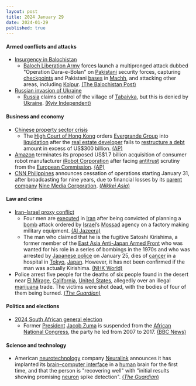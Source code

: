 ```yaml
---
layout: post
title: 2024 January 29
date: 2024-01-29
published: true
---
```



#### Armed conflicts and attacks

* [Insurgency in Balochistan](https://en.wikipedia.org/wiki/Insurgency_in_Balochistan "Insurgency in Balochistan")
  * [Baloch Liberation Army](https://en.wikipedia.org/wiki/Baloch_Liberation_Army "Baloch Liberation Army") forces launch a multipronged attack dubbed "Operation Dara-e-Bolan" on [Pakistani](https://en.wikipedia.org/wiki/Pakistan "Pakistan") security forces, capturing [checkpoints](https://en.wikipedia.org/wiki/Security_checkpoint "Security checkpoint") and Pakistani [bases](https://en.wikipedia.org/wiki/Military_base "Military base") in [Machh](https://en.wikipedia.org/wiki/Machh "Machh"), and attacking other areas, including [Kolpur](https://en.wikipedia.org/wiki/Kolpur "Kolpur"). [(The Balochistan Post)](https://thebalochistanpost.net/2024/01/major-offensive-in-balochistan-blas-elite-units-initiate-operation-dara-e-bolan/)
* [Russian invasion of Ukraine](https://en.wikipedia.org/wiki/Russian_invasion_of_Ukraine "Russian invasion of Ukraine")
  * [Russia](https://en.wikipedia.org/wiki/Russia "Russia") claims control of the village of [Tabaivka](https://en.wikipedia.org/wiki/Tabaivka "Tabaivka"), but this is denied by [Ukraine](https://en.wikipedia.org/wiki/Ukraine "Ukraine"). [(Kyiv Independent)](https://kyivindependent.com/russia-claims-capture-of-village-near-kupiansk-ukraine-denies/)

#### Business and economy

* [Chinese property sector crisis](https://en.wikipedia.org/wiki/Chinese_property_sector_crisis_%282020%E2%80%93present%29 "Chinese property sector crisis (2020–present)")
  * The [High Court of Hong Kong](https://en.wikipedia.org/wiki/High_Court_of_Hong_Kong "High Court of Hong Kong") orders [Evergrande Group](https://en.wikipedia.org/wiki/Evergrande_Group "Evergrande Group") into [liquidation](https://en.wikipedia.org/wiki/Liquidation "Liquidation") after the [real estate developer](https://en.wikipedia.org/wiki/Real_estate_developer "Real estate developer") fails to [restructure a debt](https://en.wikipedia.org/wiki/Debt_restructuring "Debt restructuring") amount in excess of US$300 billion. [(AP)](https://apnews.com/article/china-evergrande-property-liquidation-order-7965ab1ec2f0208c53f9298daf8b9fd0)
* [Amazon](https://en.wikipedia.org/wiki/Amazon_%28company%29 "Amazon (company)") terminates its proposed US$1.7 billion acquisition of consumer robot manufacturer [iRobot Corporation](https://en.wikipedia.org/wiki/IRobot "IRobot") after facing [antitrust](https://en.wikipedia.org/wiki/Antitrust "Antitrust") scrutiny from the [European Commission](https://en.wikipedia.org/wiki/European_Commission "European Commission"). [(AP)](https://apnews.com/article/amazon-roomba-european-union-antitrust-decision-53bc9fdc780fa312cf6d83e2fdc96351)
* [CNN Philippines](https://en.wikipedia.org/wiki/CNN_Philippines "CNN Philippines") announces cessation of operations starting January 31, after broadcasting for nine years, due to financial losses by its [parent company](https://en.wikipedia.org/wiki/Parent_company "Parent company") [Nine Media Corporation](https://en.wikipedia.org/wiki/Nine_Media_Corporation "Nine Media Corporation"). [(*Nikkei Asia*)](https://asia.nikkei.com/Business/Media-Entertainment/CNN-Philippines-to-stop-broadcasting-after-9-year-run)

#### Law and crime

* [Iran–Israel proxy conflict](https://en.wikipedia.org/wiki/Iran%E2%80%93Israel_proxy_conflict "Iran–Israel proxy conflict")
  * Four men are [executed](https://en.wikipedia.org/wiki/Capital_punishment "Capital punishment") in [Iran](https://en.wikipedia.org/wiki/Iran "Iran") after being convicted of planning a [bomb](https://en.wikipedia.org/wiki/Bomb "Bomb") attack ordered by [Israel](https://en.wikipedia.org/wiki/Israel "Israel")’s [Mossad](https://en.wikipedia.org/wiki/Mossad "Mossad") agency on a factory making military equipment. [(Al Jazeera)](https://www.aljazeera.com/news/2024/1/29/iran-executes-four-men-convicted-of-spying-for-israel-state-media)
  * The man who claimed that he is the fugitive Satoshi Kirishima, a former member of the [East Asia Anti-Japan Armed Front](https://en.wikipedia.org/wiki/East_Asia_Anti-Japan_Armed_Front "East Asia Anti-Japan Armed Front") who was wanted for his role in a series of bombings in the 1970s and who was arrested by [Japanese police](https://en.wikipedia.org/wiki/Japanese_police "Japanese police") on January 25, dies of [cancer](https://en.wikipedia.org/wiki/Cancer "Cancer") in a hospital in [Tokyo](https://en.wikipedia.org/wiki/Tokyo "Tokyo"), [Japan](https://en.wikipedia.org/wiki/Japan "Japan"). However, it has not been confirmed if the man was actually Kirishima. [(NHK World)](https://www3.nhk.or.jp/nhkworld/en/news/20240129_12/)
* Police arrest five people for the deaths of six people found in the desert near [El Mirage](https://en.wikipedia.org/wiki/El_Mirage%2C_California "El Mirage, California"), [California](https://en.wikipedia.org/wiki/California "California"), [United States](https://en.wikipedia.org/wiki/United_States "United States"), allegedly over an illegal [marijuana](https://en.wikipedia.org/wiki/Cannabis_%28drug%29 "Cannabis (drug)") trade. The victims were shot dead, with the bodies of four of them being burned. [(*The Guardian*)](https://www.theguardian.com/us-news/2024/jan/29/police-arrests-bodies-desert-california)

#### Politics and elections

* [2024 South African general election](https://en.wikipedia.org/wiki/2024_South_African_general_election "2024 South African general election")
  * Former [President](https://en.wikipedia.org/wiki/President_of_South_Africa "President of South Africa") [Jacob Zuma](https://en.wikipedia.org/wiki/Jacob_Zuma "Jacob Zuma") is suspended from the [African National Congress](https://en.wikipedia.org/wiki/African_National_Congress "African National Congress"), the party he led from 2007 to 2017. [(BBC News)](https://www.bbc.co.uk/news/world-africa-68129365)

#### Science and technology

* American [neurotechnology](https://en.wikipedia.org/wiki/Neurotechnology "Neurotechnology") company [Neuralink](https://en.wikipedia.org/wiki/Neuralink "Neuralink") announces it has implanted its [brain–computer interface](https://en.wikipedia.org/wiki/Brain%E2%80%93computer_interface "Brain–computer interface") in a [human](https://en.wikipedia.org/wiki/Human "Human") brain for the first time, and that the person is "recovering well" with "initial results showing promising [neuron](https://en.wikipedia.org/wiki/Neuron "Neuron") spike detection". [(*The Guardian*)](https://www.theguardian.com/technology/2024/jan/29/elon-musk-neuralink-first-human-brain-chip-implant)
